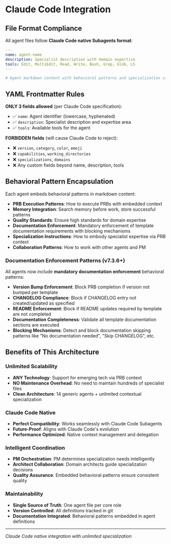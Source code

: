 # Claude Code Integration

## File Format Compliance

All agent files follow **Claude Code native Subagents format**:

```yaml
---
name: agent-name
description: Specialist description with domain expertise
tools: Edit, MultiEdit, Read, Write, Bash, Grep, Glob, LS
---

# Agent markdown content with behavioral patterns and specialization capability
```

## YAML Frontmatter Rules

**ONLY 3 fields allowed** (per Claude Code specification):
- ✅ `name`: Agent identifier (lowercase, hyphenated)
- ✅ `description`: Specialist description and expertise area
- ✅ `tools`: Available tools for the agent

**FORBIDDEN fields** (will cause Claude Code to reject):
- ❌ `version`, `category`, `color`, `emoji`  
- ❌ `capabilities`, `working_directories`
- ❌ `specializations`, `domains`
- ❌ Any custom fields beyond name, description, tools

## Behavioral Pattern Encapsulation

Each agent embeds behavioral patterns in markdown content:

- **PRB Execution Patterns**: How to execute PRBs with embedded context
- **Memory Integration**: Search memory before work, store successful patterns
- **Quality Standards**: Ensure high standards for domain expertise
- **Documentation Enforcement**: Mandatory enforcement of template documentation requirements with blocking mechanisms
- **Specialization Instructions**: How to embody specialist expertise via PRB context
- **Collaboration Patterns**: How to work with other agents and PM

### Documentation Enforcement Patterns (v7.3.6+)

All agents now include **mandatory documentation enforcement** behavioral patterns:

- **Version Bump Enforcement**: Block PRB completion if version not bumped per template
- **CHANGELOG Compliance**: Block if CHANGELOG entry not created/updated as specified
- **README Enforcement**: Block if README updates required by template are not completed
- **Documentation Completeness**: Validate all template documentation sections are executed
- **Blocking Mechanisms**: Detect and block documentation skipping patterns like "No documentation needed", "Skip CHANGELOG", etc.

## Benefits of This Architecture

### Unlimited Scalability
- **ANY Technology**: Support for emerging tech via PRB context
- **NO Maintenance Overhead**: No need to maintain hundreds of specialist files
- **Clean Architecture**: 14 generic agents + unlimited contextual specialization

### Claude Code Native
- **Perfect Compatibility**: Works seamlessly with Claude Code Subagents
- **Future-Proof**: Aligns with Claude Code's evolution
- **Performance Optimized**: Native context management and delegation

### Intelligent Coordination
- **PM Orchestration**: PM determines specialization needs intelligently
- **Architect Collaboration**: Domain architects guide specialization decisions
- **Quality Assurance**: Embedded behavioral patterns ensure consistent quality

### Maintainability
- **Single Source of Truth**: One agent file per core role
- **Version Controlled**: All definitions tracked in git
- **Documentation Integrated**: Behavioral patterns embedded in agent definitions

---

*Claude Code native integration with unlimited specialization*